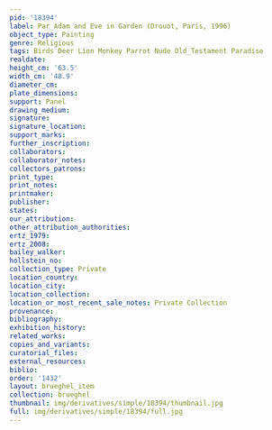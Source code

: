 ```yaml
---
pid: '18394'
label: Par_Adam and Eve in Garden (Drouot, Paris, 1996)
object_type: Painting
genre: Religious
tags: Birds Deer Lion Monkey Parrot Nude Old_Testament Paradise
realdate: 
height_cm: '63.5'
width_cm: '48.9'
diameter_cm: 
plate_dimensions: 
support: Panel
drawing_medium: 
signature: 
signature_location: 
support_marks: 
further_inscription: 
collaborators: 
collaborator_notes: 
collectors_patrons: 
print_type: 
print_notes: 
printmaker: 
publisher: 
states: 
our_attribution: 
other_attribution_authorities: 
ertz_1979: 
ertz_2008: 
bailey_walker: 
hollstein_no: 
collection_type: Private
location_country: 
location_city: 
location_collection: 
location_or_most_recent_sale_notes: Private Collection
provenance: 
bibliography: 
exhibition_history: 
related_works: 
copies_and_variants: 
curatorial_files: 
external_resources: 
biblio: 
order: '1432'
layout: brueghel_item
collection: brueghel
thumbnail: img/derivatives/simple/18394/thumbnail.jpg
full: img/derivatives/simple/18394/full.jpg
---
```

